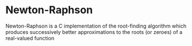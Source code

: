 # Newton-Raphson

Newton-Raphson is a C implementation of the root-finding algorithm which produces successively better approximations to the roots (or zeroes) of a real-valued function
